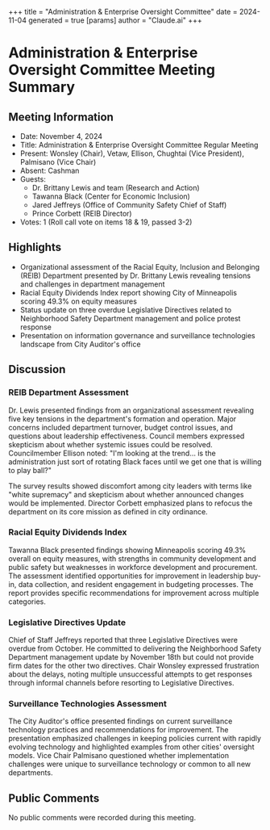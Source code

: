 +++
title = "Administration & Enterprise Oversight Committee"
date = 2024-11-04
 generated = true
[params]
  author = "Claude.ai"
+++

# Administration & Enterprise Oversight Committee Meeting Summary

## Meeting Information
- Date: November 4, 2024
- Title: Administration & Enterprise Oversight Committee Regular Meeting
- Present: Wonsley (Chair), Vetaw, Ellison, Chughtai (Vice President), Palmisano (Vice Chair)
- Absent: Cashman
- Guests: 
  - Dr. Brittany Lewis and team (Research and Action)
  - Tawanna Black (Center for Economic Inclusion)
  - Jared Jeffreys (Office of Community Safety Chief of Staff)
  - Prince Corbett (REIB Director)
- Votes: 1 (Roll call vote on items 18 & 19, passed 3-2)

## Highlights
- Organizational assessment of the Racial Equity, Inclusion and Belonging (REIB) Department presented by Dr. Brittany Lewis revealing tensions and challenges in department management
- Racial Equity Dividends Index report showing City of Minneapolis scoring 49.3% on equity measures
- Status update on three overdue Legislative Directives related to Neighborhood Safety Department management and police protest response
- Presentation on information governance and surveillance technologies landscape from City Auditor's office

## Discussion

### REIB Department Assessment
Dr. Lewis presented findings from an organizational assessment revealing five key tensions in the department's formation and operation. Major concerns included department turnover, budget control issues, and questions about leadership effectiveness. Council members expressed skepticism about whether systemic issues could be resolved. Councilmember Ellison noted: "I'm looking at the trend... is the administration just sort of rotating Black faces until we get one that is willing to play ball?"

The survey results showed discomfort among city leaders with terms like "white supremacy" and skepticism about whether announced changes would be implemented. Director Corbett emphasized plans to refocus the department on its core mission as defined in city ordinance.

### Racial Equity Dividends Index
Tawanna Black presented findings showing Minneapolis scoring 49.3% overall on equity measures, with strengths in community development and public safety but weaknesses in workforce development and procurement. The assessment identified opportunities for improvement in leadership buy-in, data collection, and resident engagement in budgeting processes. The report provides specific recommendations for improvement across multiple categories.

### Legislative Directives Update
Chief of Staff Jeffreys reported that three Legislative Directives were overdue from October. He committed to delivering the Neighborhood Safety Department management update by November 18th but could not provide firm dates for the other two directives. Chair Wonsley expressed frustration about the delays, noting multiple unsuccessful attempts to get responses through informal channels before resorting to Legislative Directives.

### Surveillance Technologies Assessment
The City Auditor's office presented findings on current surveillance technology practices and recommendations for improvement. The presentation emphasized challenges in keeping policies current with rapidly evolving technology and highlighted examples from other cities' oversight models. Vice Chair Palmisano questioned whether implementation challenges were unique to surveillance technology or common to all new departments.

## Public Comments
No public comments were recorded during this meeting.
